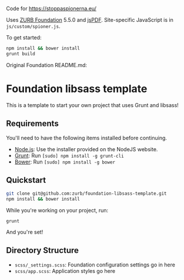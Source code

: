 Code for https://stoppaspionerna.eu/

Uses [ZURB Foundation](http://foundation.zurb.com/) 5.5.0 and [jsPDF](https://github.com/MrRio/jsPDF). Site-specific JavaScript is in `js/custom/spioner.js`.

To get started:

```bash
npm install && bower install
grunt build
```

Original Foundation README.md:

# Foundation libsass template

This is a template to start your own project that uses Grunt and libsass!

## Requirements

You'll need to have the following items installed before continuing.

  * [Node.js](http://nodejs.org): Use the installer provided on the NodeJS website.
  * [Grunt](http://gruntjs.com/): Run `[sudo] npm install -g grunt-cli`
  * [Bower](http://bower.io): Run `[sudo] npm install -g bower`

## Quickstart

```bash
git clone git@github.com:zurb/foundation-libsass-template.git
npm install && bower install
```

While you're working on your project, run:

`grunt`

And you're set!

## Directory Structure

  * `scss/_settings.scss`: Foundation configuration settings go in here
  * `scss/app.scss`: Application styles go here
